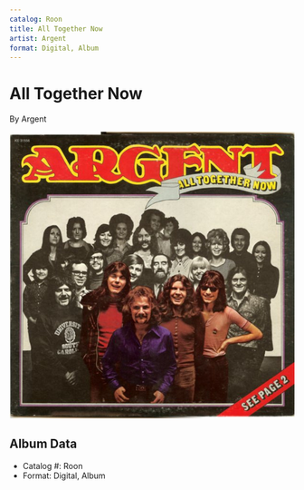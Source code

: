 ```yaml
---
catalog: Roon
title: All Together Now
artist: Argent
format: Digital, Album
---
```


# All Together Now

By Argent

![](../../assets/albumcovers/Argent-All_Together_Now.png)

## Album Data

- Catalog #: Roon
- Format: Digital, Album

